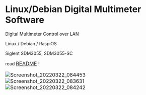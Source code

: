 # Linux/Debian Digital Multimeter Software
Digital Multimeter Control over LAN

Linux / Debian / RaspiOS

Siglent SDM3055, SDM3055-SC<br>

read <font size="3"><a href="https://github.com/martin-bochum/DMM-Siglent-SDM/edit/main/README" target="_blank" >README</a> !

![Screenshot_20220322_084453](https://user-images.githubusercontent.com/97905711/159431949-ae870127-9292-4f22-bc09-7fb9d73ccfc2.png)
![Screenshot_20220322_083631](https://user-images.githubusercontent.com/97905711/159431379-c2f196f6-eb66-48b1-8b58-364e313d45aa.png)
![Screenshot_20220322_084242](https://user-images.githubusercontent.com/97905711/159431619-f0e3ab93-ed7d-4f83-a1f2-3e453128f8dd.png)

